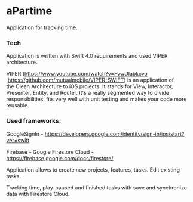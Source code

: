 # aPartime

Application for tracking time.

### Tech

Application is written with Swift 4.0 requirements and used VIPER architecture. 

VIPER (https://www.youtube.com/watch?v=FvwUIabkcvo ,https://github.com/mutualmobile/VIPER-SWIFT) is an application of the Clean Architecture to iOS projects. It stands for View, Interactor, Presenter, Entity, and Router. It's a really segmented way to divide responsibilities, fits very well with unit testing and makes your code more reusable.


### Used frameworks:

GoogleSignIn - https://developers.google.com/identity/sign-in/ios/start?ver=swift

Firebase - Google Firestore Cloud - https://firebase.google.com/docs/firestore/ 

Application allows to create new projects, features, tasks. Edit existing tasks. 

Tracking time, play-paused and finished tasks with save and synchronize data with Firestore Cloud. 
